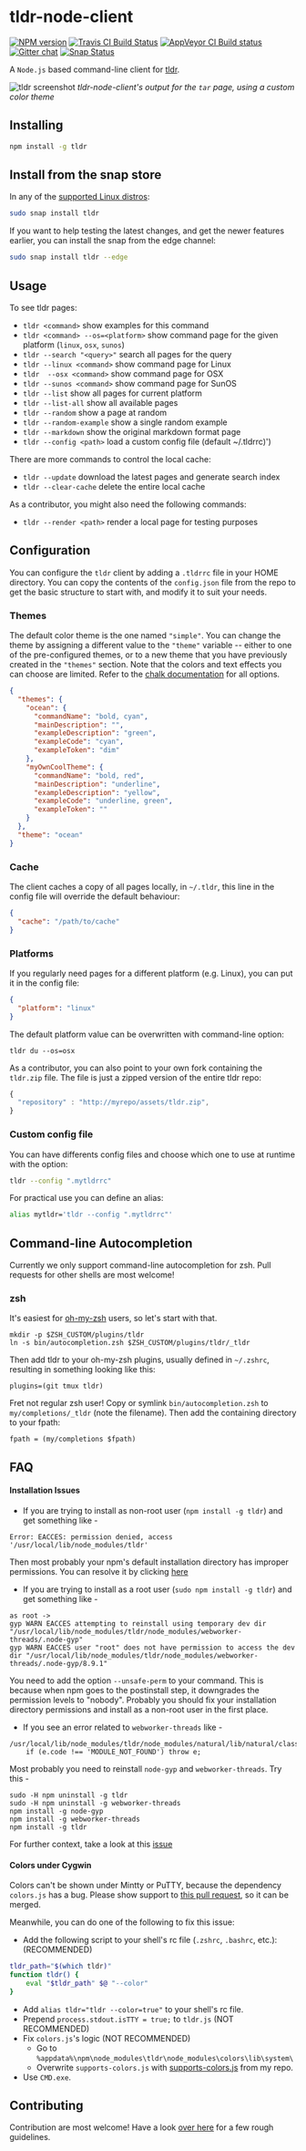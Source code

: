 # tldr-node-client

[![NPM version][npm-image]][npm-url]
[![Travis CI Build Status][travis-image]][travis-url]
[![AppVeyor CI Build status][appveyor-image]][appveyor-url]
[![Gitter chat][gitter-image]][gitter-url]
[![Snap Status](https://build.snapcraft.io/badge/tldr-pages/tldr-node-client.svg)](https://build.snapcraft.io/user/tldr-pages/tldr-node-client)

A `Node.js` based command-line client for [tldr](https://github.com/tldr-pages/tldr).

![tldr screenshot](screenshot.png)
*tldr-node-client's output for the `tar` page, using a custom color theme*

## Installing

```bash
npm install -g tldr
```

## Install from the snap store

In any of the [supported Linux distros](https://snapcraft.io/docs/core/install):

```bash
sudo snap install tldr
```

If you want to help testing the latest changes, and get the newer features earlier, you can install the snap from the edge channel:

```bash
sudo snap install tldr --edge
```

## Usage

To see tldr pages:

- `tldr <command>` show examples for this command
- `tldr <command> --os=<platform>` show command page for the given platform (`linux`, `osx`, `sunos`)
- `tldr --search "<query>"` search all pages for the query
- `tldr --linux <command>` show command page for Linux
- `tldr  --osx <command>` show command page for OSX
- `tldr --sunos <command>` show command page for SunOS
- `tldr --list` show all pages for current platform
- `tldr --list-all` show all available pages
- `tldr --random` show a page at random
- `tldr --random-example` show a single random example
- `tldr --markdown` show the original markdown format page
- `tldr --config <path>` load a custom config file (default ~/.tldrrc)')

There are more commands to control the local cache:

- `tldr --update` download the latest pages and generate search index
- `tldr --clear-cache` delete the entire local cache

As a contributor, you might also need the following commands:

- `tldr --render <path>` render a local page for testing purposes

## Configuration

You can configure the `tldr` client by adding a `.tldrrc` file in your HOME directory. You can copy the contents of the `config.json` file from the repo to get the basic structure to start with, and modify it to suit your needs.

### Themes

The default color theme is the one named `"simple"`. You can change the theme by assigning a different value to the `"theme"` variable -- either to one of the pre-configured themes, or to a new theme that you have previously created in the `"themes"` section. Note that the colors and text effects you can choose are limited. Refer to the [chalk documentation](https://github.com/chalk/chalk#styles) for all options.

```json
{
  "themes": {
    "ocean": {
      "commandName": "bold, cyan",
      "mainDescription": "",
      "exampleDescription": "green",
      "exampleCode": "cyan",
      "exampleToken": "dim"
    },
    "myOwnCoolTheme": {
      "commandName": "bold, red",
      "mainDescription": "underline",
      "exampleDescription": "yellow",
      "exampleCode": "underline, green",
      "exampleToken": ""
    }
  },
  "theme": "ocean"
}

```

### Cache

The client caches a copy of all pages locally, in `~/.tldr`,
this line in the config file will override the default behaviour:

```json
{
  "cache": "/path/to/cache"
}
```

### Platforms

If you regularly need pages for a different platform (e.g. Linux),
you can put it in the config file:

```json
{
  "platform": "linux"
}
```

The default platform value can be overwritten with command-line option:

```shell
tldr du --os=osx
```

As a contributor, you can also point to your own fork containing the `tldr.zip` file. The file is just a zipped version of the entire tldr repo:

```js
{
  "repository" : "http://myrepo/assets/tldr.zip",
}
```

### Custom config file

You can have differents config files and choose which one to use at runtime with the option:

```bash
tldr --config ".mytldrrc"
```

For practical use you can define an alias:

```bash
alias mytldr='tldr --config ".mytldrrc"'
```

## Command-line Autocompletion

Currently we only support command-line autocompletion for zsh.
Pull requests for other shells are most welcome!

### zsh

It's easiest for
[oh-my-zsh](https://github.com/robbyrussell/oh-my-zsh)
users, so let's start with that.

```
mkdir -p $ZSH_CUSTOM/plugins/tldr
ln -s bin/autocompletion.zsh $ZSH_CUSTOM/plugins/tldr/_tldr
```

Then add tldr to your oh-my-zsh plugins,
usually defined in `~/.zshrc`,
resulting in something looking like this:

```
plugins=(git tmux tldr)
```

Fret not regular zsh user!
Copy or symlink `bin/autocompletion.zsh` to
`my/completions/_tldr`
(note the filename).
Then add the containing directory to your fpath:
```
fpath = (my/completions $fpath)
```

## FAQ

#### Installation Issues

- If you are trying to install as non-root user (`npm install -g tldr`) and get something like - 
 
 ```
 Error: EACCES: permission denied, access '/usr/local/lib/node_modules/tldr'
 ```
 
 Then most probably your npm's default installation directory has improper permissions. You can resolve it by clicking [here](https://docs.npmjs.com/getting-started/fixing-npm-permissions)
 
- If you are trying to install as a root user (`sudo npm install -g tldr`) and get something like - 

```
as root -> 
gyp WARN EACCES attempting to reinstall using temporary dev dir "/usr/local/lib/node_modules/tldr/node_modules/webworker-threads/.node-gyp"
gyp WARN EACCES user "root" does not have permission to access the dev dir "/usr/local/lib/node_modules/tldr/node_modules/webworker-threads/.node-gyp/8.9.1"
```

You need to add the option `--unsafe-perm` to your command. This is because when npm goes to the postinstall step, it downgrades the permission levels to "nobody". Probably you should fix your installation directory permissions and install as a non-root user in the first place.

- If you see an error related to `webworker-threads` like -

```
/usr/local/lib/node_modules/tldr/node_modules/natural/lib/natural/classifiers/classifier.js:32
    if (e.code !== 'MODULE_NOT_FOUND') throw e;
```
Most probably you need to reinstall `node-gyp` and `webworker-threads`. Try this -

```
sudo -H npm uninstall -g tldr
sudo -H npm uninstall -g webworker-threads
npm install -g node-gyp
npm install -g webworker-threads
npm install -g tldr
```
For further context, take a look at this [issue](https://github.com/tldr-pages/tldr-node-client/issues/179)

#### Colors under Cygwin

Colors can't be shown under Mintty or PuTTY, because the dependency `colors.js` has a bug.
Please show support to [this pull request](https://github.com/Marak/colors.js/pull/154), so it can be merged.

Meanwhile, you can do one of the following to fix this issue:

* Add the following script to your shell's rc file (`.zshrc`, `.bashrc`, etc.): (RECOMMENDED)

```bash
tldr_path="$(which tldr)"
function tldr() {
	eval "$tldr_path" $@ "--color"
}
```
* Add `alias tldr="tldr --color=true"` to your shell's rc file.
* Prepend `process.stdout.isTTY = true;` to `tldr.js` (NOT RECOMMENDED)
* Fix `colors.js`'s logic (NOT RECOMMENDED)
  * Go to `%appdata%\npm\node_modules\tldr\node_modules\colors\lib\system\`
  * Overwrite `supports-colors.js` with [supports-colors.js](https://raw.githubusercontent.com/RShadowhand/colors.js/master/lib/system/supports-colors.js) from my repo.
* Use `CMD.exe`.

## Contributing

Contribution are most welcome!
Have a look [over here](https://github.com/tldr-pages/tldr-node-client/blob/master/.github/CONTRIBUTING.md)
for a few rough guidelines.

[npm-url]: https://www.npmjs.com/package/tldr
[npm-image]: https://img.shields.io/npm/v/tldr.svg

[travis-url]: https://travis-ci.org/tldr-pages/tldr-node-client
[travis-image]: https://img.shields.io/travis/tldr-pages/tldr-node-client.svg?label=linux

[appveyor-image]: https://img.shields.io/appveyor/ci/igorshubovych/tldr-node-client-bnut4.svg?label=windows
[appveyor-url]: https://ci.appveyor.com/project/igorshubovych/tldr-node-client-bnut4

[dep-url]: https://david-dm.org/tldr-pages/tldr-node-client
[dep-image]: https://david-dm.org/tldr-pages/tldr-node-client.svg?theme=shields.io

[dev-dep-url]: https://david-dm.org/tldr-pages/tldr-node-client#info=devDependencies
[dev-dep-image]: https://david-dm.org/tldr-pages/tldr-node-client/dev-status.svg?theme=shields.io

[gitter-url]: https://gitter.im/tldr-pages/tldr
[gitter-image]: https://badges.gitter.im/tldr-pages/tldr.png
